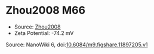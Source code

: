 <a name="material" />

# Zhou2008 M66
<script type="application/ld+json">
  {
    "@context": "https://schema.org/",
    "@type": "ChemicalSubstance",
    "@id": "https://egonw.github.io/nanowiki/nanowiki278.html#material",
    "http://purl.org/dc/terms/conformsTo":
      {
        "@type": "CreativeWork",
        "@id": "https://bioschemas.org/profiles/ChemicalSubstance/0.4-RELEASE/"
      },
    "identfier": "278",
    "name": "Zhou2008 M66",
    "url": "https://egonw.github.io/nanowiki/nanowiki278.html#material",
    "sameAs": "http://127.0.0.1/mediawiki/index.php/Special:URIResolver/Zhou2008_M66"
  }
</script>


* Source: [Zhou2008](articleZhou2008.md)
* Zeta Potential: -74.2 mV


Source: NanoWiki 6, doi:[10.6084/m9.figshare.11897205.v1](https://doi.org/10.6084/m9.figshare.11897205.v1)
